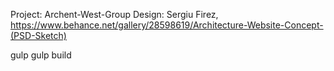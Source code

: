 Project: Archent-West-Group
Design: Sergiu Firez, https://www.behance.net/gallery/28598619/Architecture-Website-Concept-(PSD-Sketch)

gulp
gulp build